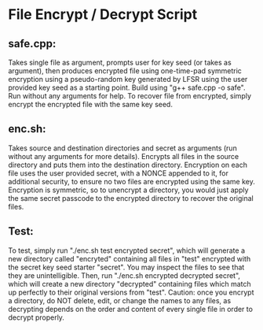 # File Encrypt / Decrypt Script

## safe.cpp:
Takes single file as argument, prompts user for key seed (or takes as argument), then produces encrypted file using one-time-pad symmetric encryption using a pseudo-random key generated by LFSR using the user provided key seed as a starting point. Build using "g++ safe.cpp -o safe". Run without any arguments for help. To recover file from encrypted, simply encrypt the encrypted file with the same key seed.

## enc.sh:
Takes source and destination directories and secret as arguments (run without any arguments for more details). Encrypts all files in the source directory and puts them into the destination directory. Encryption on each file uses the user provided secret, with a NONCE appended to it, for additional security, to ensure no two files are encrypted using the same key. Encryption is symmetric, so to unencrypt a directory, you would just apply the same secret passcode to the encrypted directory to recover the original files.

## Test:
To test, simply run "./enc.sh test encrypted secret", which will generate a new directory called "encryted" containing all files in "test" encrypted with the secret key seed starter "secret". You may inspect the files to see that they are unintelligible. Then, run "./enc.sh encrypted decrypted secret", which will create a new directory "decrypted" containing files which match up perfectly to their original versions from "test". Caution: once you encrypt a directory, do NOT delete, edit, or change the names to any files, as decrypting depends on the order and content of every single file in order to decrypt properly.
